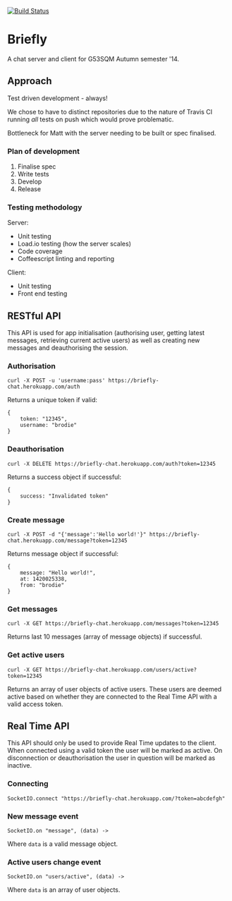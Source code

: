 [![Build Status](https://travis-ci.org/ryanbrodie/Briefly.svg?branch=master)](https://travis-ci.org/ryanbrodie/Briefly)

# Briefly

A chat server and client for G53SQM Autumn semester '14.

## Approach
Test driven development - always!

We chose to have to distinct repositories due to the nature of Travis CI running *all* tests on push which would prove problematic.

Bottleneck for Matt with the server needing to be built or spec finalised.

### Plan of development

1. Finalise spec
2. Write tests
3. Develop
4. Release

### Testing methodology
Server:
- Unit testing
- Load.io testing (how the server scales)
- Code coverage
- Coffeescript linting and reporting

Client:
- Unit testing
- Front end testing

## RESTful API

This API is used for app initialisation (authorising user, getting latest messages, retrieving current active users) as well as creating new messages and deauthorising the session.

### Authorisation

`curl -X POST -u 'username:pass' https://briefly-chat.herokuapp.com/auth`

Returns a unique token if valid:

    {
        token: "12345",
        username: "brodie"
    }

### Deauthorisation

`curl -X DELETE https://briefly-chat.herokuapp.com/auth?token=12345`

Returns a success object if successful:

    {
        success: "Invalidated token"
    }

### Create message

`curl -X POST -d "{'message':'Hello world!'}" https://briefly-chat.herokuapp.com/message?token=12345`

Returns message object if successful:

    {
        message: "Hello world!",
        at: 1420025338,
        from: "brodie"
    }

### Get messages

`curl -X GET https://briefly-chat.herokuapp.com/messages?token=12345`

Returns last 10 messages (array of message objects) if successful.

### Get active users

`curl -X GET https://briefly-chat.herokuapp.com/users/active?token=12345`

Returns an array of user objects of active users. These users are deemed active based on whether they are connected to the Real Time API with a valid access token.

## Real Time API

This API should only be used to provide Real Time updates to the client. When connected using a valid token the user will be marked as active. On disconnection or deauthorisation the user in question will be marked as inactive.

### Connecting

`SocketIO.connect "https://briefly-chat.herokuapp.com/?token=abcdefgh"`

### New message event

`SocketIO.on "message", (data) ->`

Where `data` is a valid message object.

### Active users change event

`SocketIO.on "users/active", (data) ->`

Where `data` is an array of user objects.